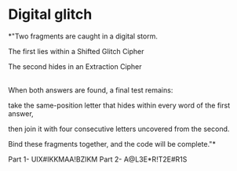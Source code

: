 # Digital glitch

*"Two fragments are caught in a digital storm.

The first lies within a Shifted Glitch Cipher

The second hides in an Extraction Cipher

\
When both answers are found, a final test remains:

take the same-position letter that hides within every word of the first answer,

then join it with four consecutive letters uncovered from the second.

Bind these fragments together, and the code will be complete."*

Part 1- UIX#IKKMAA!BZIKM
Part 2- A@L3E*R!T2E#R1S
